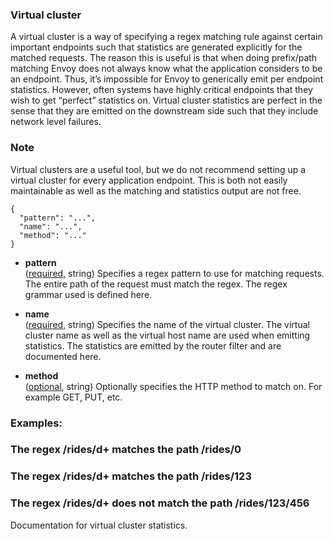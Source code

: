 ### Virtual cluster
A virtual cluster is a way of specifying a regex matching rule against certain important endpoints such that statistics are generated explicitly for the matched requests. The reason this is useful is that when doing prefix/path matching Envoy does not always know what the application considers to be an endpoint. Thus, it’s impossible for Envoy to generically emit per endpoint statistics. However, often systems have highly critical endpoints that they wish to get “perfect” statistics on. Virtual cluster statistics are perfect in the sense that they are emitted on the downstream side such that they include network level failures.

### Note

Virtual clusters are a useful tool, but we do not recommend setting up a virtual cluster for every application endpoint. This is both not easily maintainable as well as the matching and statistics output are not free.

```
{
  "pattern": "...",
  "name": "...",
  "method": "..."
}
```
- **pattern**</br>
	([required](#), string) Specifies a regex pattern to use for matching requests. The entire path of the request must match the regex. The regex grammar used is defined here.

- **name**</br>
	([required](#), string) Specifies the name of the virtual cluster. The virtual cluster name as well as the virtual host name are used when emitting statistics. The statistics are emitted by the router filter and are documented here.

- **method**</br>
	([optional](#), string) Optionally specifies the HTTP method to match on. For example GET, PUT, etc.


### Examples:

### The regex /rides/d+ matches the path /rides/0
### The regex /rides/d+ matches the path /rides/123
### The regex /rides/d+ does not match the path /rides/123/456
Documentation for virtual cluster statistics.
